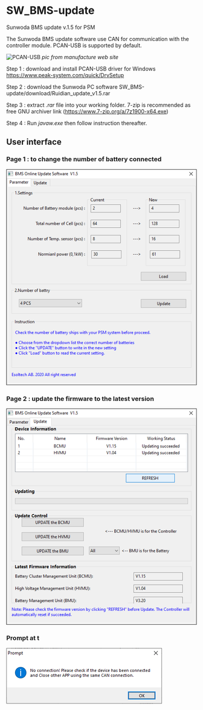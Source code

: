 # SW_BMS-update 
Sunwoda BMS update v.1.5 for PSM

The Sunwoda BMS update software use CAN for communication with the controller module. PCAN-USB is supported by default. 

![PCAN-USB](https://www.peak-system.com/uploads/tx_commerce/rte/RTEmagicC_PCAN-USB_Group_2014.jpg.jpg)
*pic from manufacture web site*

Step 1 : download and install PCAN-USB driver for Windows
https://www.peak-system.com/quick/DrvSetup

Step 2 : download the Sunwoda PC software
SW_BMS-update/download/Ruidian_update_v1.5.rar

Step 3 : extract *.rar* file into your working folder. 
7-zip is recommended as free GNU archiver link (https://www.7-zip.org/a/7z1900-x64.exe)

Step 4 : Run *javaw.exe* then follow instruction thereafter. 

## User interface
### Page 1 : to change the number of battery connected
![SM snapshot](/pic/SU_BMS-P1.png)

### Page 2 : update the firmware to the latest version
![SM snapshot](/pic/SU_BMS-P2.png)

### Prompt at t
![SM snapshot](/pic/SU_BMS-note1.png)

